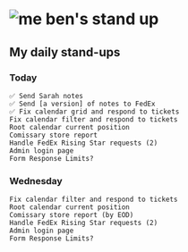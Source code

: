 # ![me](https://avatars2.githubusercontent.com/u/5232044?s=50&v=4) ben's stand up

## My daily stand-ups

### Today

    ✅ Send Sarah notes
    ✅ Send [a version] of notes to FedEx
    ✅ Fix calendar grid and respond to tickets
    Fix calendar filter and respond to tickets
    Root calendar current position
    Comissary store report
    Handle FedEx Rising Star requests (2)
    Admin login page
    Form Response Limits?
    
### Wednesday

    Fix calendar filter and respond to tickets
    Root calendar current position
    Comissary store report (by EOD)
    Handle FedEx Rising Star requests (2)
    Admin login page
    Form Response Limits?

